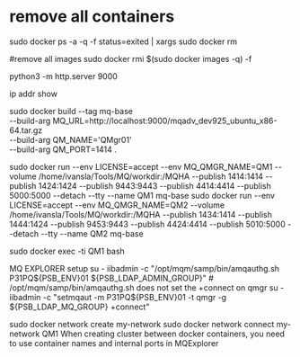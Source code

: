 # remove all containers
sudo docker ps -a -q -f status=exited | xargs sudo docker rm

#remove all images
sudo docker rmi $(sudo docker images -q) -f

python3 -m http.server 9000

ip addr show


sudo docker build --tag mq-base \
--build-arg MQ_URL=http://localhost:9000/mqadv_dev925_ubuntu_x86-64.tar.gz \
--build-arg QM_NAME='QMgr01' \
--build-arg QM_PORT=1414 .


sudo docker run --env LICENSE=accept --env MQ_QMGR_NAME=QM1 --volume /home/ivansla/Tools/MQ/workdir:/MQHA --publish 1414:1414 --publish 1424:1424 --publish 9443:9443 --publish 4414:4414 --publish 5000:5000 --detach --tty --name QM1 mq-base
sudo docker run --env LICENSE=accept --env MQ_QMGR_NAME=QM2 --volume /home/ivansla/Tools/MQ/workdir:/MQHA --publish 1434:1414 --publish 1444:1424 --publish 9453:9443 --publish 4424:4414 --publish 5010:5000 --detach --tty --name QM2 mq-base

sudo docker exec -ti QM1 bash


MQ EXPLORER setup
    su - iibadmin -c "/opt/mqm/samp/bin/amqauthg.sh P31PQ${PSB_ENV}01 ${PSB_LDAP_ADMIN_GROUP}"
    # /opt/mqm/samp/bin/amqauthg.sh does not set the +connect on qmgr
    su - iibadmin -c "setmqaut -m P31PQ${PSB_ENV}01 -t qmgr -g ${PSB_LDAP_MQ_GROUP} +connect"



sudo docker network create my-network
sudo docker network connect my-network QM1
When creating cluster between docker containers, you need to use container names and internal ports in MQExplorer